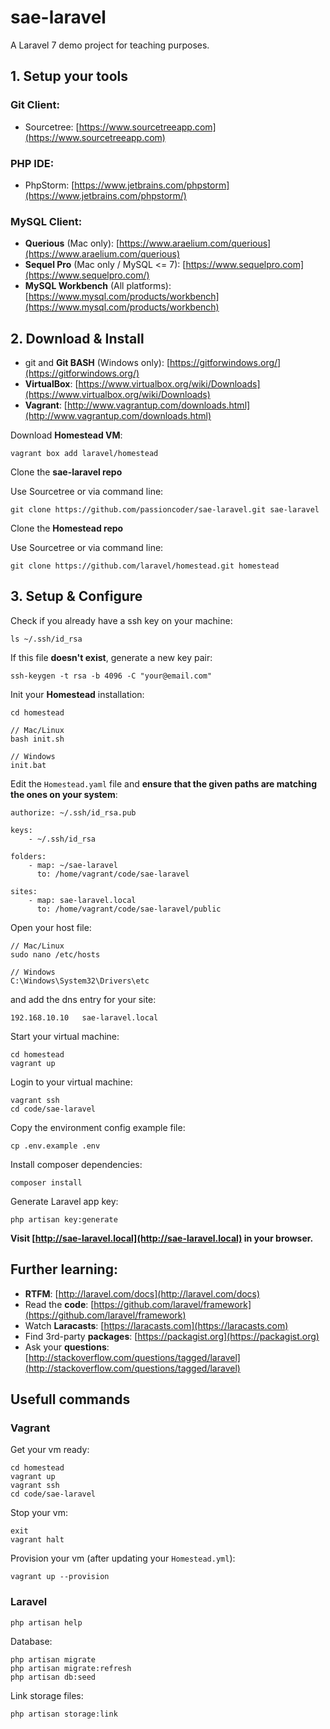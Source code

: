 # sae-laravel

A Laravel 7 demo project for teaching purposes. 

## 1. Setup your tools

### Git Client:

- Sourcetree: [https://www.sourcetreeapp.com](https://www.sourcetreeapp.com)

### PHP IDE:

- PhpStorm: [https://www.jetbrains.com/phpstorm](https://www.jetbrains.com/phpstorm/) 

### MySQL Client:

- __Querious__ (Mac only): [https://www.araelium.com/querious](https://www.araelium.com/querious)
- __Sequel Pro__ (Mac only / MySQL <= 7): [https://www.sequelpro.com](https://www.sequelpro.com/)
- __MySQL Workbench__ (All platforms): [https://www.mysql.com/products/workbench](https://www.mysql.com/products/workbench)

## 2. Download & Install

- git and __Git BASH__ (Windows only): [https://gitforwindows.org/](https://gitforwindows.org/)
- __VirtualBox__: [https://www.virtualbox.org/wiki/Downloads](https://www.virtualbox.org/wiki/Downloads)
- __Vagrant__: [http://www.vagrantup.com/downloads.html](http://www.vagrantup.com/downloads.html)

Download __Homestead VM__:

	vagrant box add laravel/homestead

Clone the __sae-laravel repo__

Use Sourcetree or via command line:
	
	git clone https://github.com/passioncoder/sae-laravel.git sae-laravel
	
Clone the __Homestead repo__

Use Sourcetree or via command line:

	git clone https://github.com/laravel/homestead.git homestead


## 3. Setup & Configure

Check if you already have a ssh key on your machine:

    ls ~/.ssh/id_rsa

If this file **doesn't exist**, generate a new key pair:

    ssh-keygen -t rsa -b 4096 -C "your@email.com"

Init your __Homestead__ installation:

	cd homestead

	// Mac/Linux
	bash init.sh

	// Windows
	init.bat

Edit the `Homestead.yaml` file and __ensure that the given paths are matching the ones on your system__:

	authorize: ~/.ssh/id_rsa.pub

	keys:
	    - ~/.ssh/id_rsa

	folders:
	    - map: ~/sae-laravel
	      to: /home/vagrant/code/sae-laravel

	sites:
	    - map: sae-laravel.local
	      to: /home/vagrant/code/sae-laravel/public

Open your host file:

	// Mac/Linux
	sudo nano /etc/hosts

	// Windows
	C:\Windows\System32\Drivers\etc

and add the dns entry for your site:

	192.168.10.10   sae-laravel.local

Start your virtual machine:
	
	cd homestead
	vagrant up

Login to your virtual machine:

	vagrant ssh
	cd code/sae-laravel

Copy the environment config example file:
	
	cp .env.example .env

Install composer dependencies:
	
	composer install

Generate Laravel app key:

	php artisan key:generate

__Visit [http://sae-laravel.local](http://sae-laravel.local) in your browser.__


## Further learning:

- __RTFM__: [http://laravel.com/docs](http://laravel.com/docs)
- Read the __code__: [https://github.com/laravel/framework](https://github.com/laravel/framework)
- Watch __Laracasts__: [https://laracasts.com](https://laracasts.com)
- Find 3rd-party __packages__: [https://packagist.org](https://packagist.org)
- Ask your __questions__: [http://stackoverflow.com/questions/tagged/laravel](http://stackoverflow.com/questions/tagged/laravel)

## Usefull commands

### Vagrant

Get your vm ready:

    cd homestead
    vagrant up
    vagrant ssh
    cd code/sae-laravel 
    
Stop your vm:

    exit
    vagrant halt
    
Provision your vm (after updating your `Homestead.yml`):

    vagrant up --provision

### Laravel

	php artisan help
    
Database:

    php artisan migrate
    php artisan migrate:refresh
    php artisan db:seed

Link storage files:

    php artisan storage:link
